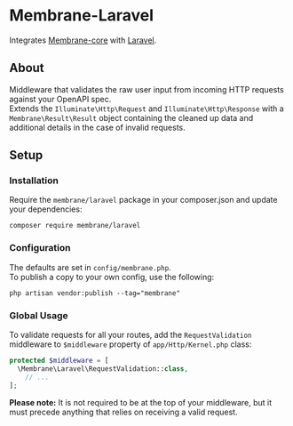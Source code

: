 # Membrane-Laravel

Integrates [Membrane-core](https://github.com/membrane-php/membrane-core) with [Laravel](https://laravel.com/).

## About

Middleware that validates the raw user input from incoming HTTP requests against your OpenAPI spec.  
Extends the `Illuminate\Http\Request` and `Illuminate\Http\Response` with a `Membrane\Result\Result` object containing
the cleaned up data and additional details in the case of invalid requests.

## Setup

### Installation

Require the `membrane/laravel` package in your composer.json and update your dependencies:

```text
composer require membrane/laravel
```

### Configuration

The defaults are set in `config/membrane.php`.  
To publish a copy to your own config, use the following:

```text
php artisan vendor:publish --tag="membrane"
```

### Global Usage

To validate requests for all your routes, add the `RequestValidation` middleware to `$middleware` property
of  `app/Http/Kernel.php` class:

```php
protected $middleware = [
  \Membrane\Laravel\RequestValidation::class,
    // ...
];
```

**Please note:** It is not required to be at the top of your middleware,
but it must precede anything that relies on receiving a valid request.
